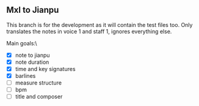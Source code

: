 ## Mxl to Jianpu

This branch is for the development as it will contain the test files too.
Only translates the notes in voice 1 and staff 1, ignores everything else.

Main goals:\
- [x] note to jianpu
- [x] note duration
- [x] time and key signatures
- [x] barlines
- [ ] measure structure
- [ ] bpm
- [ ] title and composer 